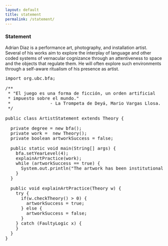 ```yaml
---
layout: default
title: statement
permalink: /statement/
---
```



### Statement

Adrian Diaz is a performance art, photography, and installation artist.
Several of his works aim to explore the interplay of language and other coded
systems of vernacular cognizance through an attentiveness to space and the
objects that regulate them. He will often explore such environments through
a self-aware ritualism of his presence as artist.

<pre>
import org.ubc.bfa;

/**
 * "El juego es una forma de ficción, un orden artificial
 * impuesto sobre el mundo."
 *               - La Trompeta de Deyá, Mario Vargas Llosa.
 */

public class ArtistStatement extends Theory {

  private degree = new bfa();
  private work =  new Theory();
  private boolean artworkSuccess = false;

  public static void main(String[] args) {
    bfa.setYearLevel(4);
    explainArtPractice(work);
    while (artworkSuccess == true) {
      System.out.println("The artwork has been institutionally validated");
    }
  }

  public void explainArtPractice(Theory w) {
    try {
      if(w.checkTheory() > 0) {
        artworkSuccess = true;
      } else {
        artworkSuccess = false;
      }
    } catch (FaultyLogic x) {
    }
  }
}
</pre>
